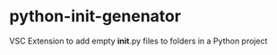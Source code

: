 # python-init-genenator
VSC Extension to add empty __init__.py files to folders in a Python project

